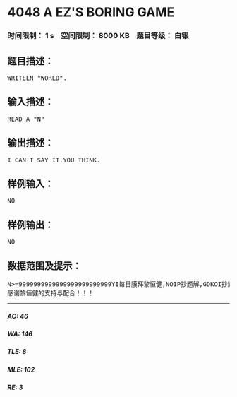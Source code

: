 # 4048 A EZ'S  BORING GAME   
### 时间限制： 1 s&nbsp;&nbsp;&nbsp;&nbsp;空间限制： 8000 KB&nbsp;&nbsp;&nbsp;&nbsp;题目等级： 白银  
## 题目描述：  

<pre>
WRITELN "WORLD".
</pre>
  
  
## 输入描述：  

<pre>
READ A "N"
</pre>
  
  
## 输出描述：  

<pre>
I CAN'T SAY IT.YOU THINK.
</pre>
  
  
## 样例输入：  

<pre>
NO
</pre>
  
  
## 样例输出：  

<pre>
NO
</pre>
  
  
## 数据范围及提示：  

<pre>
N>=9999999999999999999999999YI每日膜拜黎恒健,NOIP抄题解,GDKOI抄题解,APIO抄题解,GDOI抄题解,NOI抄题解,IOI抄题解，上课考试抄题解。今天你抄题解了吗?  
感谢黎恒健的支持与配合！！！
</pre>
  
  
***  

##### AC: 46  
##### WA: 146  
##### TLE: 8  
##### MLE: 102  
##### RE: 3  

